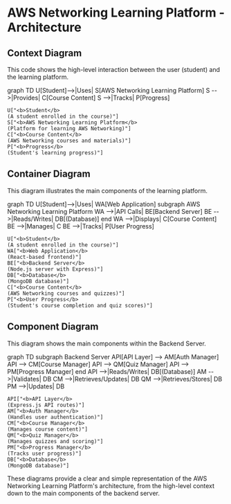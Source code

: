 # AWS Networking Learning Platform - Architecture

## Context Diagram
This code shows the high-level interaction between the user (student) and the learning platform.

graph TD
    U[Student]-->|Uses| S[AWS Networking Learning Platform]
    S -->|Provides| C[Course Content]
    S -->|Tracks| P[Progress]

    U["<b>Student</b>
    (A student enrolled in the course)"]
    S["<b>AWS Networking Learning Platform</b>
    (Platform for learning AWS Networking)"]
    C["<b>Course Content</b>
    (AWS Networking courses and materials)"]
    P["<b>Progress</b>
    (Student's learning progress)"]

## Container Diagram
This diagram illustrates the main components of the learning platform.

graph TD
    U[Student]-->|Uses| WA[Web Application]
    subgraph AWS Networking Learning Platform
    WA -->|API Calls| BE[Backend Server]
    BE -->|Reads/Writes| DB[(Database)]
    end
    WA -->|Displays| C[Course Content]
    BE -->|Manages| C
    BE -->|Tracks| P[User Progress]

    U["<b>Student</b>
    (A student enrolled in the course)"]
    WA["<b>Web Application</b>
    (React-based frontend)"]
    BE["<b>Backend Server</b>
    (Node.js server with Express)"]
    DB["<b>Database</b>
    (MongoDB database)"]
    C["<b>Course Content</b>
    (AWS Networking courses and quizzes)"]
    P["<b>User Progress</b>
    (Student's course completion and quiz scores)"]

## Component Diagram

This diagram shows the main components within the Backend Server.

graph TD
    subgraph Backend Server
    API[API Layer] --> AM[Auth Manager]
    API --> CM[Course Manager]
    API --> QM[Quiz Manager]
    API --> PM[Progress Manager]
    end
    API -->|Reads/Writes| DB[(Database)]
    AM -->|Validates| DB
    CM -->|Retrieves/Updates| DB
    QM -->|Retrieves/Stores| DB
    PM -->|Updates| DB

    API["<b>API Layer</b>
    (Express.js API routes)"]
    AM["<b>Auth Manager</b>
    (Handles user authentication)"]
    CM["<b>Course Manager</b>
    (Manages course content)"]
    QM["<b>Quiz Manager</b>
    (Manages quizzes and scoring)"]
    PM["<b>Progress Manager</b>
    (Tracks user progress)"]
    DB["<b>Database</b>
    (MongoDB database)"]

These diagrams provide a clear and simple representation of the AWS Networking Learning Platform's architecture, from the high-level context down to the main components of the backend server.
